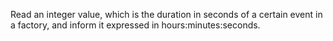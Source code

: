 Read an integer value, which is the duration in seconds of a certain event in a factory, and inform it expressed in hours:minutes:seconds.
